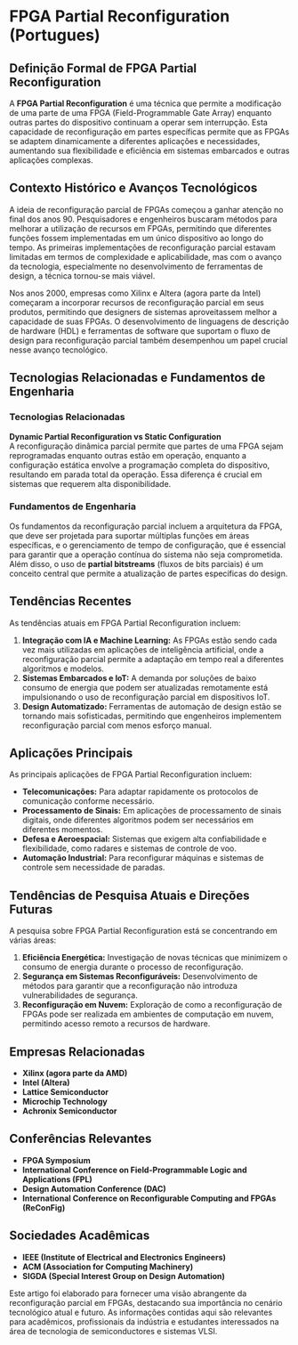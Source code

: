 # FPGA Partial Reconfiguration (Portugues)

## Definição Formal de FPGA Partial Reconfiguration

A **FPGA Partial Reconfiguration** é uma técnica que permite a modificação de uma parte de uma FPGA (Field-Programmable Gate Array) enquanto outras partes do dispositivo continuam a operar sem interrupção. Esta capacidade de reconfiguração em partes específicas permite que as FPGAs se adaptem dinamicamente a diferentes aplicações e necessidades, aumentando sua flexibilidade e eficiência em sistemas embarcados e outras aplicações complexas.

## Contexto Histórico e Avanços Tecnológicos

A ideia de reconfiguração parcial de FPGAs começou a ganhar atenção no final dos anos 90. Pesquisadores e engenheiros buscaram métodos para melhorar a utilização de recursos em FPGAs, permitindo que diferentes funções fossem implementadas em um único dispositivo ao longo do tempo. As primeiras implementações de reconfiguração parcial estavam limitadas em termos de complexidade e aplicabilidade, mas com o avanço da tecnologia, especialmente no desenvolvimento de ferramentas de design, a técnica tornou-se mais viável.

Nos anos 2000, empresas como Xilinx e Altera (agora parte da Intel) começaram a incorporar recursos de reconfiguração parcial em seus produtos, permitindo que designers de sistemas aproveitassem melhor a capacidade de suas FPGAs. O desenvolvimento de linguagens de descrição de hardware (HDL) e ferramentas de software que suportam o fluxo de design para reconfiguração parcial também desempenhou um papel crucial nesse avanço tecnológico.

## Tecnologias Relacionadas e Fundamentos de Engenharia

### Tecnologias Relacionadas

**Dynamic Partial Reconfiguration vs Static Configuration**  
A reconfiguração dinâmica parcial permite que partes de uma FPGA sejam reprogramadas enquanto outras estão em operação, enquanto a configuração estática envolve a programação completa do dispositivo, resultando em parada total da operação. Essa diferença é crucial em sistemas que requerem alta disponibilidade.

### Fundamentos de Engenharia

Os fundamentos da reconfiguração parcial incluem a arquitetura da FPGA, que deve ser projetada para suportar múltiplas funções em áreas específicas, e o gerenciamento de tempo de configuração, que é essencial para garantir que a operação contínua do sistema não seja comprometida. Além disso, o uso de **partial bitstreams** (fluxos de bits parciais) é um conceito central que permite a atualização de partes específicas do design.

## Tendências Recentes

As tendências atuais em FPGA Partial Reconfiguration incluem:

1. **Integração com IA e Machine Learning:** As FPGAs estão sendo cada vez mais utilizadas em aplicações de inteligência artificial, onde a reconfiguração parcial permite a adaptação em tempo real a diferentes algoritmos e modelos.
2. **Sistemas Embarcados e IoT:** A demanda por soluções de baixo consumo de energia que podem ser atualizadas remotamente está impulsionando o uso de reconfiguração parcial em dispositivos IoT.
3. **Design Automatizado:** Ferramentas de automação de design estão se tornando mais sofisticadas, permitindo que engenheiros implementem reconfiguração parcial com menos esforço manual.

## Aplicações Principais

As principais aplicações de FPGA Partial Reconfiguration incluem:

- **Telecomunicações:** Para adaptar rapidamente os protocolos de comunicação conforme necessário.
- **Processamento de Sinais:** Em aplicações de processamento de sinais digitais, onde diferentes algoritmos podem ser necessários em diferentes momentos.
- **Defesa e Aeroespacial:** Sistemas que exigem alta confiabilidade e flexibilidade, como radares e sistemas de controle de voo.
- **Automação Industrial:** Para reconfigurar máquinas e sistemas de controle sem necessidade de paradas.

## Tendências de Pesquisa Atuais e Direções Futuras

A pesquisa sobre FPGA Partial Reconfiguration está se concentrando em várias áreas:

1. **Eficiência Energética:** Investigação de novas técnicas que minimizem o consumo de energia durante o processo de reconfiguração.
2. **Segurança em Sistemas Reconfiguráveis:** Desenvolvimento de métodos para garantir que a reconfiguração não introduza vulnerabilidades de segurança.
3. **Reconfiguração em Nuvem:** Exploração de como a reconfiguração de FPGAs pode ser realizada em ambientes de computação em nuvem, permitindo acesso remoto a recursos de hardware.

## Empresas Relacionadas

- **Xilinx (agora parte da AMD)**
- **Intel (Altera)**
- **Lattice Semiconductor**
- **Microchip Technology**
- **Achronix Semiconductor**

## Conferências Relevantes

- **FPGA Symposium**
- **International Conference on Field-Programmable Logic and Applications (FPL)**
- **Design Automation Conference (DAC)**
- **International Conference on Reconfigurable Computing and FPGAs (ReConFig)**

## Sociedades Acadêmicas

- **IEEE (Institute of Electrical and Electronics Engineers)**
- **ACM (Association for Computing Machinery)**
- **SIGDA (Special Interest Group on Design Automation)**

Este artigo foi elaborado para fornecer uma visão abrangente da reconfiguração parcial em FPGAs, destacando sua importância no cenário tecnológico atual e futuro. As informações contidas aqui são relevantes para acadêmicos, profissionais da indústria e estudantes interessados na área de tecnologia de semiconductores e sistemas VLSI.